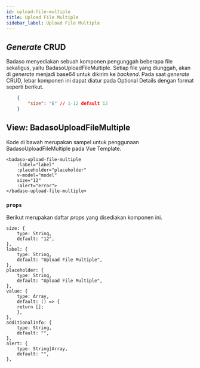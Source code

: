 ```yaml
---
id: upload-file-multiple
title: Upload File Multiple
sidebar_label: Upload File Multiple
---
```


## *Generate* CRUD

Badaso menyediakan sebuah komponen pengunggah beberapa file sekaligus, yaitu BadasoUploadFileMultiple. Setiap file yang diunggah, akan di *generate* menjadi base64 untuk dikirim ke *backend*. Pada saat *generate* CRUD, lebar komponen ini dapat diatur pada Optional Details dengan format seperti berikut.
<!--DOCUSAURUS_CODE_TABS-->
<!--JSON-->
```json
    {
        "size": "6" // 1-12 default 12
    }
```
<!--END_DOCUSAURUS_CODE_TABS-->

## View: BadasoUploadFileMultiple

Kode di bawah merupakan sampel untuk penggunaan BadasoUploadFileMultiple pada Vue Template.

<!--DOCUSAURUS_CODE_TABS-->
<!--Vue-->
```vue
<badaso-upload-file-multiple
    :label="label"
    :placeholder="placeholder"
    v-model="model"
    size="12"
    :alert="error">
</badaso-upload-file-multiple>
```
<!--END_DOCUSAURUS_CODE_TABS-->

### ```props```

Berikut merupakan daftar *props* yang disediakan komponen ini.

```
size: {
    type: String,
    default: "12",
},
label: {
    type: String,
    default: "Upload File Multiple",
},
placeholder: {
    type: String,
    default: "Upload File Multiple",
},
value: {
    type: Array,
    default: () => {
    return [];
    },
},
additionalInfo: {
    type: String,
    default: "",
},
alert: {
    type: String|Array,
    default: "",
},
```